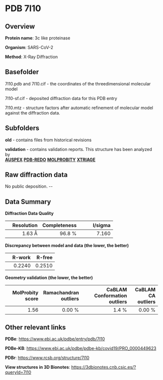 # PDB 7l10

## Overview

**Protein name**: 3c like proteinase

**Organism**: SARS-CoV-2

**Method**: X-Ray Diffraction



## Basefolder

7l10.pdb and 7l10.cif - the coordinates of the threedimensional molecular model

7l10-sf.cif - deposited diffraction data for this PDB entry

7l10.mtz - structure factors after automatic refinement of molecular model against the diffraction data.

## Subfolders



**old** - contains files from historical revisions

**validation** - contains validation reports. This structure has been analyzed by <br>[**AUSPEX**](https://github.com/thorn-lab/coronavirus_structural_task_force/tree/master/pdb/3c_like_proteinase/SARS-CoV-2/7l10/validation/auspex) [**PDB-REDO**](https://github.com/thorn-lab/coronavirus_structural_task_force/tree/master/pdb/3c_like_proteinase/SARS-CoV-2/7l10/validation/pdb-redo) [**MOLPROBITY**](https://github.com/thorn-lab/coronavirus_structural_task_force/tree/master/pdb/3c_like_proteinase/SARS-CoV-2/7l10/validation/molprobity) [**XTRIAGE**](https://github.com/thorn-lab/coronavirus_structural_task_force/blob/master/pdb/3c_like_proteinase/SARS-CoV-2/7l10/validation/Xtriage_output.log)   



## Raw diffraction data

No public deposition. --<br> 

## Data Summary
**Diffraction Data Quality**

|   | Resolution | Completeness| I/sigma |
|---|-------------:|----------------:|--------------:|
|   |1.63 Å|96.8  %|<img width=50/>7.160|

**Discrepancy between model and data (the lower, the better)**

|   | **R-work**| **R-free**   
|---|-------------:|----------------:|           
||  0.2240|  0.2510|

**Geometry validation (the lower, the better)**

|   |**MolProbity<br>score**| **Ramachandran<br>outliers** | **CaBLAM<br>Conformation outliers** | **CaBLAM<br>CA outliers** |
|---|-------------:|----------------:|----------------:|----------------:|
||  1.56|  0.00 %|1.4 %|0.00 %|

 

 



## Other relevant links 
**PDBe**:  https://www.ebi.ac.uk/pdbe/entry/pdb/7l10

**PDBe-KB**: https://www.ebi.ac.uk/pdbe/pdbe-kb/covid19/PRO_0000449623 
 
**PDBr**: https://www.rcsb.org/structure/7l10 

**View structures in 3D Bionotes**: https://3dbionotes.cnb.csic.es/?queryId=7l10

